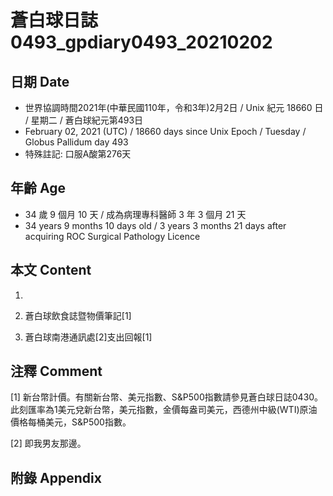 [_metadata_:encoding]: - "utf-8"
[_metadata_:language]: - "zh-Hant-TW"
[_metadata_:fileformat]: - "markdown"
[_metadata_:MIME_type]: - "text/plain"
[_metadata_:markdown_version]: - "commonmark version 0.29"
[_metadata_:markdown_spec]: - "https://spec.commonmark.org/0.29/"

# 蒼白球日誌0493_gpdiary0493_20210202 #

## 日期 Date ##

* 世界協調時間2021年(中華民國110年，令和3年)2月2日 / Unix 紀元 18660 日 / 星期二 / 蒼白球紀元第493日
* February 02, 2021 (UTC) / 18660 days since Unix Epoch / Tuesday / Globus Pallidum day 493
* 特殊註記: 口服A酸第276天

## 年齡 Age ##

* 34 歲 9 個月 10 天 / 成為病理專科醫師 3 年 3 個月 21 天
* 34 years 9 months 10 days old / 3 years 3 months 21 days after acquiring ROC Surgical Pathology Licence

## 本文 Content ##

1. 

    
2. 蒼白球飲食誌暨物價筆記[1]

    
3. 蒼白球南港通訊處[2]支出回報[1]

    

## 注釋 Comment ##

[1] 新台幣計價。有關新台幣、美元指數、S&P500指數請參見蒼白球日誌0430。此刻匯率為1美元兌新台幣，美元指數，金價每盎司美元，西德州中級(WTI)原油價格每桶美元，S&P500指數。


[2] 即我男友那邊。



## 附錄 Appendix ##


